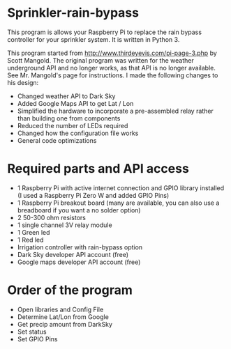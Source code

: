 # Sprinkler-rain-bypass
This program is allows your Raspberry Pi to replace the rain bypass controller for your sprinkler system. It is written in Python 3.

This program started from http://www.thirdeyevis.com/pi-page-3.php by Scott Mangold. The original program was written for the weather underground
API and no longer works, as that API is no longer available. See Mr. Mangold's page for instructions. I made the following changes to his design:
- Changed weather API to Dark Sky
- Added Google Maps API to get Lat / Lon
- Simplified the hardware to incorporate a pre-assembled relay rather than building one from components
- Reduced the number of LEDs required
- Changed how the configuration file works
- General code optimizations

# Required parts and API access
- 1 Raspberry Pi with active internet connection and GPIO library installed (I used a Raspberry Pi Zero W and added GPIO Pins)
- 1 Raspberry Pi breakout board (many are available, you can also use a breadboard if you want a no solder option)
- 2 50-300 ohm resistors
- 1 single channel 3V relay module
- 1 Green led
- 1 Red led
- Irrigation controller with rain-bypass option
- Dark Sky developer API account (free)
- Google maps developer API account (free)

# Order of the program
- Open libraries and Config File
- Determine Lat/Lon from Google
- Get precip amount from DarkSky
- Set status
- Set GPIO Pins